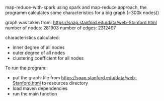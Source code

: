map-reduce-with-spark
using spark and map-reduce approach, the programm calculates some characteristics for a big graph (~300k nodes))

graph was taken from: https://snap.stanford.edu/data/web-Stanford.html
number of nodes: 281903
number of edges: 2312497

characteristics calculated:
 - inner degree of all nodes
 - outer degree of all nodes
 - clustering coefficient for all nodes
 
To run the program:
 - put the graph-file from https://snap.stanford.edu/data/web-Stanford.html to resources directory
 - load maven dependencies
 - run the main function
